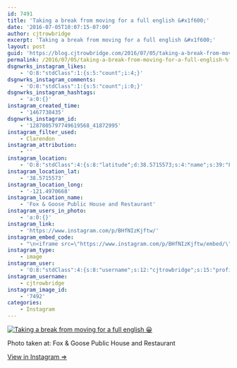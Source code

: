```yaml
---
id: 7491
title: 'Taking a break from moving for a full english &#x1f600;'
date: '2016-07-05T10:07:15-07:00'
author: cjtrowbridge
excerpt: 'Taking a break from moving for a full english &#x1f600;'
layout: post
guid: 'https://blog.cjtrowbridge.com/2016/07/05/taking-a-break-from-moving-for-a-full-english-%f0%9f%98%80/'
permalink: /2016/07/05/taking-a-break-from-moving-for-a-full-english-%f0%9f%98%80/
dsgnwrks_instagram_likes:
    - 'O:8:"stdClass":1:{s:5:"count";i:4;}'
dsgnwrks_instagram_comments:
    - 'O:8:"stdClass":1:{s:5:"count";i:0;}'
dsgnwrks_instagram_hashtags:
    - 'a:0:{}'
instagram_created_time:
    - '1467738435'
dsgnwrks_instagram_id:
    - '1287805797749619568_41872995'
instagram_filter_used:
    - Clarendon
instagram_attribution:
    - ''
instagram_location:
    - 'O:8:"stdClass":4:{s:8:"latitude";d:38.5715573;s:4:"name";s:39:"Fox & Goose Public House and Restaurant";s:9:"longitude";d:-121.4970668;s:2:"id";i:292360;}'
instagram_location_lat:
    - '38.5715573'
instagram_location_long:
    - '-121.4970668'
instagram_location_name:
    - 'Fox & Goose Public House and Restaurant'
instagram_users_in_photo:
    - 'a:0:{}'
instagram_link:
    - 'https://www.instagram.com/p/BHfNIzKjftw/'
instagram_embed_code:
    - "\n<iframe src=\"https://www.instagram.com/p/BHfNIzKjftw/embed/\" width=\"612\" height=\"710\" frameborder=\"0\" scrolling=\"no\" allowtransparency=\"true\" class=\"insta-image-embed\"></iframe>\n"
instagram_type:
    - image
instagram_user:
    - 'O:8:"stdClass":4:{s:8:"username";s:12:"cjtrowbridge";s:15:"profile_picture";s:95:"https://scontent.cdninstagram.com/t51.2885-19/s150x150/13259063_566228746871906_714207650_a.jpg";s:2:"id";s:8:"41872995";s:9:"full_name";s:13:"CJ Trowbridge";}'
instagram_username:
    - cjtrowbridge
instagram_image_id:
    - '7492'
categories:
    - Instagram
---
```


[![Taking a break from moving for a full english 😀](https://blog.cjtrowbridge.com/wp-content/uploads/2016/07/1467738435-1-1.jpg)](https://www.instagram.com/p/BHfNIzKjftw/)

Photo taken at: Fox &amp; Goose Public House and Restaurant

[View in Instagram ⇒](https://www.instagram.com/p/BHfNIzKjftw/)